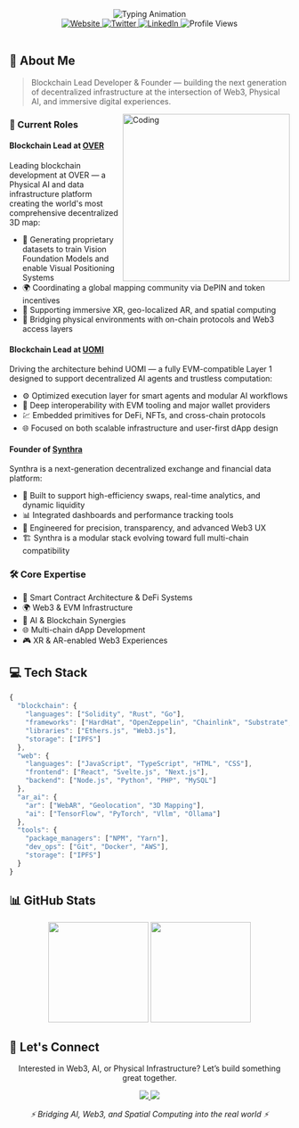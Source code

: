 <div align="center">
    <picture>
        <source media="(prefers-color-scheme: dark)" srcset="https://readme-typing-svg.herokuapp.com/?font=Inter&duration=3000&pause=1000&color=FFFFFF&background=00000000&center=true&vCenter=true&width=435&lines=Hi+%F0%9F%91%8B+I%27m+Jacopo+Mosconi;Blockchain+Lead+Developer;Founder+of+Synthra;Web3+%26+AI+Infra+Builder" />
        <source media="(prefers-color-scheme: light)" srcset="https://readme-typing-svg.herokuapp.com/?font=Inter&duration=3000&pause=1000&color=000000&background=00000000&center=true&vCenter=true&width=435&lines=Hi+%F0%9F%91%8B+I%27m+Jacopo+Mosconi;Blockchain+Lead+Developer;Founder+of+Synthra;Web3+%26+AI+Infra+Builder" />
        <img alt="Typing Animation" src="https://readme-typing-svg.herokuapp.com/?font=Inter&duration=3000&pause=1000&color=FFFFFF&background=00000000&center=true&vCenter=true&width=435&lines=Hi+%F0%9F%91%8B+I%27m+Jacopo+Mosconi;Blockchain+Lead+Developer;Founder+of+Synthra;Web3+%26+AI+Infra+Builder" />
    </picture>
</div>

<div align="center">
    <a href="https://www.jacopomosconi.it">
        <img src="https://img.shields.io/badge/Website-jacopomosconi.it-FF5757?style=flat-square&logo=google-chrome&logoColor=white" alt="Website"/>
    </a>
    <a href="https://twitter.com/jacko06v">
        <img src="https://img.shields.io/badge/Twitter-@jacko06v-1DA1F2?style=flat-square&logo=twitter&logoColor=white" alt="Twitter"/>
    </a>
    <a href="https://www.linkedin.com/in/jacopo-mosconi-ba5281179/">
        <img src="https://img.shields.io/badge/LinkedIn-Jacopo_Mosconi-0077B5?style=flat-square&logo=linkedin&logoColor=white" alt="LinkedIn"/>
    </a>
    <img src="https://komarev.com/ghpvc/?username=jacko06v&style=flat-square&color=blueviolet" alt="Profile Views"/>
</div>

<br>

## 🚀 About Me

> Blockchain Lead Developer & Founder — building the next generation of decentralized infrastructure at the intersection of Web3, Physical AI, and immersive digital experiences.

<img align="right" alt="Coding" width="300" src="https://raw.githubusercontent.com/abhisheknaiidu/abhisheknaiidu/master/code.gif"/>

### 🎯 Current Roles

#### Blockchain Lead at [OVER](https://overthereality.ai/)
Leading blockchain development at OVER — a Physical AI and data infrastructure platform creating the world's most comprehensive decentralized 3D map:
- 🧠 Generating proprietary datasets to train Vision Foundation Models and enable Visual Positioning Systems
- 🌍 Coordinating a global mapping community via DePIN and token incentives
- 📡 Supporting immersive XR, geo-localized AR, and spatial computing
- 🔗 Bridging physical environments with on-chain protocols and Web3 access layers

#### Blockchain Lead at [UOMI](https://uomi.ai/)
Driving the architecture behind UOMI — a fully EVM-compatible Layer 1 designed to support decentralized AI agents and trustless computation:
- ⚙️ Optimized execution layer for smart agents and modular AI workflows
- 💠 Deep interoperability with EVM tooling and major wallet providers
- 💹 Embedded primitives for DeFi, NFTs, and cross-chain protocols
- 🌐 Focused on both scalable infrastructure and user-first dApp design

#### Founder of [Synthra](https://synthra.org/)
Synthra is a next-generation decentralized exchange and financial data platform:
- 💱 Built to support high-efficiency swaps, real-time analytics, and dynamic liquidity
- 📊 Integrated dashboards and performance tracking tools
- 🧠 Engineered for precision, transparency, and advanced Web3 UX
- 🏗️ Synthra is a modular stack evolving toward full multi-chain compatibility

### 🛠️ Core Expertise
- 🔗 Smart Contract Architecture & DeFi Systems
- 🌍 Web3 & EVM Infrastructure
- 🧠 AI & Blockchain Synergies
- 🌐 Multi-chain dApp Development
- 🎮 XR & AR-enabled Web3 Experiences

## 💻 Tech Stack

```javascript
{
  "blockchain": {
    "languages": ["Solidity", "Rust", "Go"],
    "frameworks": ["HardHat", "OpenZeppelin", "Chainlink", "Substrate", "CosmosSDK"],
    "libraries": ["Ethers.js", "Web3.js"],
    "storage": ["IPFS"]
  },
  "web": {
    "languages": ["JavaScript", "TypeScript", "HTML", "CSS"],
    "frontend": ["React", "Svelte.js", "Next.js"],
    "backend": ["Node.js", "Python", "PHP", "MySQL"]
  },
  "ar_ai": {
    "ar": ["WebAR", "Geolocation", "3D Mapping"],
    "ai": ["TensorFlow", "PyTorch", "Vllm", "Ollama"]
  },
  "tools": {
    "package_managers": ["NPM", "Yarn"],
    "dev_ops": ["Git", "Docker", "AWS"],
    "storage": ["IPFS"]
  }
}
```

## 📊 GitHub Stats
<div align="center">
    <img height="180em" src="https://github-readme-stats.vercel.app/api?username=jacko06v&show_icons=true&theme=tokyonight&hide_border=true&count_private=true"/>
    <img height="180em" src="https://github-readme-stats.vercel.app/api/top-langs/?username=jacko06v&theme=tokyonight&hide_border=true&layout=compact&langs_count=8"/>
</div>

## 🤝 Let's Connect
<div align="center">
    <p>Interested in Web3, AI, or Physical Infrastructure? Let’s build something great together.</p>
    <a href="https://twitter.com/jacko06v">
        <img src="https://img.shields.io/badge/DM on-Twitter-1DA1F2?style=for-the-badge&logo=twitter&logoColor=white"/>
    </a>
    <a href="https://www.linkedin.com/in/jacopo-mosconi-ba5281179/">
        <img src="https://img.shields.io/badge/Connect on-LinkedIn-0077B5?style=for-the-badge&logo=linkedin&logoColor=white"/>
    </a>
</div>

<div align="center">
    <p><i>⚡ Bridging AI, Web3, and Spatial Computing into the real world ⚡</i></p>
</div>
